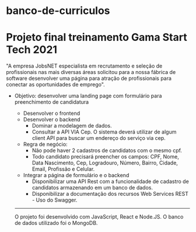 # banco-de-curriculos
# Projeto final treinamento Gama Start Tech 2021

"A empresa JobsNET especialista em recrutamento e seleção de profissionais nas mais diversas áreas solicitou para a nossa fábrica de software desenvolver uma página para atração de profissionais para conectar as oportunidades de emprego".

- Objetivo: desenvolver uma landing page com formulário para preenchimento de candidatura
    - Desenvolver o frontend
    - Desenvolver o backend
        - Dominar a modelagem de dados.
        - Consultar a API VIA Cep. O sistema deverá utilizar de algum client API para buscar um endereço do serviço via cep.
    - Regra de negócio: 
        - Não pode haver 2 cadastros de candidatos com o mesmo cpf.
        - Todo candidato precisará preencher os campos: CPF, Nome, Data Nascimento, Cep, Logradouro, Número, Bairro, Cidade, Email, Profissão e Celular.
    - Integrar a página de formulário e o backend
        - Disponibilizar uma API Rest com a funcionalidade de cadastro de candidatos armazenando em um banco de dados.
        - Disponibilizar a documentação dos recursos Web Services REST - Uso do Swagger.
    
    ---

    O projeto foi desenvolvido com JavaScript, React e Node.JS.
    O banco de dados utilizado foi o MongoDB.
